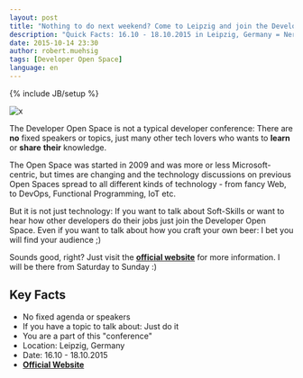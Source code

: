 ```yaml
---
layout: post
title: "Nothing to do next weekend? Come to Leipzig and join the Developer Open Space 2015"
description: "Quick Facts: 16.10 - 18.10.2015 in Leipzig, Germany = Nerd-Talk"
date: 2015-10-14 23:30
author: robert.muehsig
tags: [Developer Open Space]
language: en
---
```

{% include JB/setup %}

![x]({{BASE_PATH}}/assets/md-images/2015-10-14/dos.png "Developer Open Space")

The Developer Open Space is not a typical developer conference: There are __no__ fixed speakers or topics, just many other tech lovers who wants to __learn__ or __share__ __their__ knowledge. 

The Open Space was started in 2009 and was more or less Microsoft-centric, but times are changing and the technology discussions on previous Open Spaces spread to all different kinds of technology - from fancy Web, to DevOps, Functional Programming, IoT etc. 

But it is not just technology: If you want to talk about Soft-Skills or want to hear how other developers do their jobs just join the Developer Open Space.
Even if you want to talk about how you craft your own beer: I bet you will find your audience ;)

Sounds good, right? Just visit the __[official website](https://devopenspace.de/)__ for more information. I will be there from Saturday to Sunday :)

## Key Facts

* No fixed agenda or speakers
* If you have a topic to talk about: Just do it
* You are a part of this "conference"
* Location: Leipzig, Germany
* Date: 16.10 - 18.10.2015
* __[Official Website](https://devopenspace.de/)__

